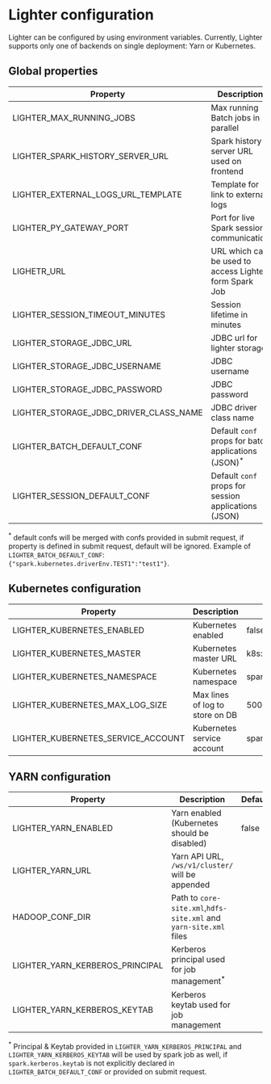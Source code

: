 # Lighter configuration

Lighter can be configured by using environment variables. Currently, Lighter supports only one of backends on single deployment: Yarn or Kubernetes.

## Global properties

| Property                               | Description                                                    | Default                         |
|----------------------------------------|----------------------------------------------------------------|---------------------------------|
| LIGHTER_MAX_RUNNING_JOBS               | Max running Batch jobs in parallel                             | 5                               |
| LIGHTER_SPARK_HISTORY_SERVER_URL       | Spark history server URL used on frontend                      | http://localhost/spark-history/ |
| LIGHTER_EXTERNAL_LOGS_URL_TEMPLATE     | Template for link to external logs                             |                                 |
| LIGHTER_PY_GATEWAY_PORT                | Port for live Spark session communication                      | 25333                           |
| LIGHETR_URL                            | URL which can be used to access Lighter form Spark Job         | http://lighter.spark:8080       |
| LIGHTER_SESSION_TIMEOUT_MINUTES        | Session lifetime in minutes                                    | 90                              |
| LIGHTER_STORAGE_JDBC_URL               | JDBC url for lighter storage                                   | jdbc:h2:mem:lighter             |
| LIGHTER_STORAGE_JDBC_USERNAME          | JDBC username                                                  | sa                              |
| LIGHTER_STORAGE_JDBC_PASSWORD          | JDBC password                                                  |                                 |
| LIGHTER_STORAGE_JDBC_DRIVER_CLASS_NAME | JDBC driver class name                                         | org.h2.Driver                   |
| LIGHTER_BATCH_DEFAULT_CONF             | Default `conf` props for batch applications (JSON)<sup>*</sup> |                                 |
| LIGHTER_SESSION_DEFAULT_CONF           | Default `conf` props for session applications (JSON)           |                                 |

<sup>*</sup> default confs will be merged with confs provided in submit request, if property is defined in submit request, default will be ignored.
Example of `LIGHTER_BATCH_DEFAULT_CONF`: `{"spark.kubernetes.driverEnv.TEST1":"test1"}`.

## Kubernetes configuration

| Property                           | Description                                          | Default                                        |
| ---------------------------------- | ---------------------------------------------------- |------------------------------------------------|
| LIGHTER_KUBERNETES_ENABLED         | Kubernetes enabled                                   | false                                          |
| LIGHTER_KUBERNETES_MASTER          | Kubernetes master URL                                | k8s://kubernetes.default.svc.cluster.local:443 |
| LIGHTER_KUBERNETES_NAMESPACE       | Kubernetes namespace                                 | spark                                          |
| LIGHTER_KUBERNETES_MAX_LOG_SIZE    | Max lines of log to store on DB                      | 500                                            |
| LIGHTER_KUBERNETES_SERVICE_ACCOUNT | Kubernetes service account                           | spark                                          |


## YARN configuration

| Property                        | Description                                                       | Default                           |
|---------------------------------|-------------------------------------------------------------------| --------------------------------- |
| LIGHTER_YARN_ENABLED            | Yarn enabled (Kubernetes should be disabled)                      | false                             |
| LIGHTER_YARN_URL                | Yarn API URL, `/ws/v1/cluster/` will be appended                  |                                   |
| HADOOP_CONF_DIR                 | Path to `core-site.xml`,`hdfs-site.xml` and `yarn-site.xml` files |                                   |
| LIGHTER_YARN_KERBEROS_PRINCIPAL | Kerberos principal used for job management<sup>*</sup>            |                                   |
| LIGHTER_YARN_KERBEROS_KEYTAB    | Kerberos keytab used for job management                           |                                   |

<sup>*</sup> Principal & Keytab provided in `LIGHTER_YARN_KERBEROS_PRINCIPAL` and `LIGHTER_YARN_KERBEROS_KEYTAB` will be used by spark job
as well, if `spark.kerberos.keytab` is not explicitly declared in `LIGHTER_BATCH_DEFAULT_CONF` or provided on submit request.